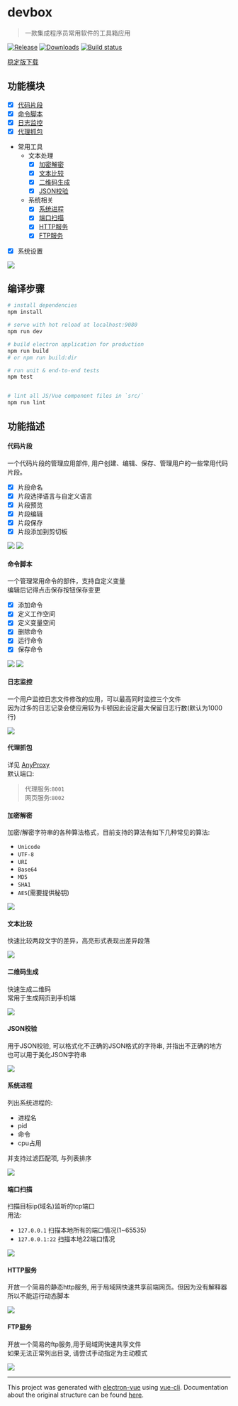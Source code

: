 # devbox

> 一款集成程序员常用软件的工具箱应用

[![Release](https://img.shields.io/github/release/moonrailgun/devbox.svg)](https://github.com/moonrailgun/devbox/releases)
[![Downloads](https://img.shields.io/github/downloads/moonrailgun/devbox/total.svg)](https://github.com/moonrailgun/devbox/releases)
[![Build status](https://ci.appveyor.com/api/projects/status/ygyjp75eg9tfruxw?svg=true)](https://ci.appveyor.com/project/moonrailgun/devbox)

[稳定版下载](https://github.com/moonrailgun/devbox/releases)

## 功能模块

- [x] [代码片段](#代码片段)
- [x] [命令脚本](#命令脚本)
- [x] [日志监控](#日志监控)
- [x] [代理抓包](#代理抓包)
- 常用工具
  - 文本处理
    - [x] [加密解密](#加密解密)
    - [x] [文本比较](#文本比较)
    - [x] [二维码生成](#二维码生成)
    - [x] [JSON校验](#JSON校验)
  - 系统相关
    - [x] [系统进程](#系统进程)
    - [x] [端口扫描](#端口扫描)
    - [x] [HTTP服务](#HTTP服务)
    - [x] [FTP服务](#FTP服务)
- [x] 系统设置

![](./doc/menu.png)

## 编译步骤

``` bash
# install dependencies
npm install

# serve with hot reload at localhost:9080
npm run dev

# build electron application for production
npm run build
# or npm run build:dir

# run unit & end-to-end tests
npm test


# lint all JS/Vue component files in `src/`
npm run lint

```

## 功能描述

#### 代码片段

一个代码片段的管理应用部件, 用户创建、编辑、保存、管理用户的一些常用代码片段。

- [x] 片段命名
- [x] 片段选择语言与自定义语言
- [x] 片段预览
- [x] 片段编辑
- [x] 片段保存
- [x] 片段添加到剪切板

![](./doc/1.png)
![](./doc/2.png)

#### 命令脚本

一个管理常用命令的部件，支持自定义变量  
编辑后记得点击保存按钮保存变更  

- [x] 添加命令
- [x] 定义工作空间
- [x] 定义变量空间
- [x] 删除命令
- [x] 运行命令
- [x] 保存命令

![](./doc/4.png)
![](./doc/3.png)

#### 日志监控

一个用户监控日志文件修改的应用，可以最高同时监控三个文件  
因为过多的日志记录会使应用较为卡顿因此设定最大保留日志行数(默认为1000行)

![](./doc/5.png)

#### 代理抓包

详见 [AnyProxy](https://github.com/alibaba/anyproxy)  
默认端口:
> 代理服务:`8001`  
> 网页服务:`8002`

#### 加密解密

加密/解密字符串的各种算法格式，目前支持的算法有如下几种常见的算法:
- `Unicode`
- `UTF-8`
- `URI`
- `Base64`
- `MD5`
- `SHA1`
- `AES`(需要提供秘钥)

![](./doc/6.png)

#### 文本比较

快速比较两段文字的差异，高亮形式表现出差异段落

![](./doc/7.png)

#### 二维码生成

快速生成二维码  
常用于生成网页到手机端

![](./doc/8.png)

#### JSON校验
用于JSON校验, 可以格式化不正确的JSON格式的字符串, 并指出不正确的地方  
也可以用于美化JSON字符串

![](./doc/9.png)

#### 系统进程
列出系统进程的:
- 进程名
- pid
- 命令
- cpu占用

并支持过滤匹配项, 与列表排序

![](./doc/10.png)

#### 端口扫描
扫描目标ip(域名)监听的tcp端口  
用法:
- `127.0.0.1` 扫描本地所有的端口情况(1~65535)
- `127.0.0.1:22` 扫描本地22端口情况

![](./doc/11.png)

#### HTTP服务
开放一个简易的静态http服务, 用于局域网快速共享前端网页。但因为没有解释器所以不能运行动态脚本  

![](./doc/12.png)

#### FTP服务
开放一个简易的ftp服务,用于局域网快速共享文件  
如果无法正常列出目录, 请尝试手动指定为主动模式

![](./doc/13.png)

---

This project was generated with [electron-vue](https://github.com/SimulatedGREG/electron-vue) using [vue-cli](https://github.com/vuejs/vue-cli). Documentation about the original structure can be found [here](https://simulatedgreg.gitbooks.io/electron-vue/content/index.html).
